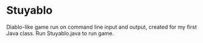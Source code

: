 Stuyablo
========

Diablo-like game run on command line input and output, created for my first Java class.  Run Stuyablo.java to run game.
